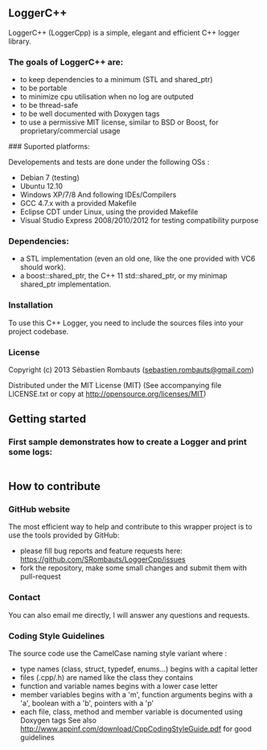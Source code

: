 LoggerC++
---------

LoggerC++ (LoggerCpp) is a simple, elegant and efficient C++ logger library.

### The goals of LoggerC++ are:

- to keep dependencies to a minimum (STL and shared_ptr)
- to be portable
- to minimize cpu utilisation when no log are outputed
- to be thread-safe
- to be well documented with Doxygen tags
- to use a permissive MIT license, similar to BSD or Boost, for proprietary/commercial usage

### Suported platforms:

Developements and tests are done under the following OSs :
- Debian 7 (testing)
- Ubuntu 12.10
- Windows XP/7/8
And following IDEs/Compilers
- GCC 4.7.x with a provided Makefile
- Eclipse CDT under Linux, using the provided Makefile
- Visual Studio Express 2008/2010/2012 for testing compatibility purpose

### Dependencies:

- a STL implementation (even an old one, like the one provided with VC6 should work).
- a boost::shared_ptr, the C++ 11 std::shared_ptr, or my minimap shared_ptr implementation.

### Installation

To use this C++ Logger, you need to include the sources files into your project codebase.

### License

Copyright (c) 2013 Sébastien Rombauts (sebastien.rombauts@gmail.com)

Distributed under the MIT License (MIT) (See accompanying file LICENSE.txt
or copy at http://opensource.org/licenses/MIT)

## Getting started
### First sample demonstrates how to create a Logger and print some logs:

```C++
```

## How to contribute
### GitHub website
The most efficient way to help and contribute to this wrapper project is to
use the tools provided by GitHub:
- please fill bug reports and feature requests here: https://github.com/SRombauts/LoggerCpp/issues
- fork the repository, make some small changes and submit them with pull-request

### Contact
You can also email me directly, I will answer any questions and requests.

### Coding Style Guidelines
The source code use the CamelCase naming style variant where :
- type names (class, struct, typedef, enums...) begins with a capital letter
- files (.cpp/.h) are named like the class they contains
- function and variable names begins with a lower case letter
- member variables begins with a 'm', function arguments begins with a 'a', boolean with a 'b', pointers with a 'p'
- each file, class, method and member variable is documented using Doxygen tags
See also http://www.appinf.com/download/CppCodingStyleGuide.pdf for good guidelines
